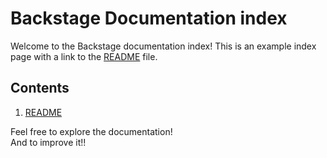 # Backstage Documentation index
  
Welcome to the Backstage documentation index! 
This is an example index page with a link to the [README](readme.md) file.  
  
## Contents  
  
1. [README](readme.md)  
  
Feel free to explore the documentation!  
And to improve it!!
